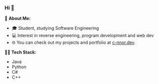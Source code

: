 ### Hi 👋

🚀 **About Me:**
- 🎓 Student, studying Software Engineering
- 💻 Interest in reverse engineering, program development and web dev
- 🌐 You can check out my projects and portfolio at [c-nnor.dev](https://c-nnor.dev).

👨‍💻 **Tech Stack:**
-   Java
-   Python
-   C#
-   C++

